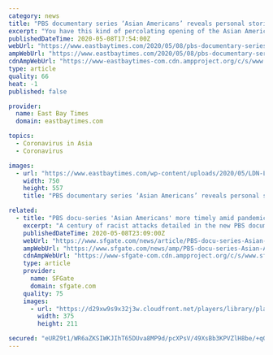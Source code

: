 ```yaml
---
category: news
title: "PBS documentary series ‘Asian Americans’ reveals personal stories and significant history"
excerpt: "You have this kind of percolating opening of the Asian American presence,” she says during a recent call to talk about “Asian Americans,” the five-part docu-series that airs on PBS stations on Monday and Tuesday,"
publishedDateTime: 2020-05-08T17:54:00Z
webUrl: "https://www.eastbaytimes.com/2020/05/08/pbs-documentary-series-asian-americans-reveals-personal-stories-and-significant-history/"
ampWebUrl: "https://www.eastbaytimes.com/2020/05/08/pbs-documentary-series-asian-americans-reveals-personal-stories-and-significant-history/amp/"
cdnAmpWebUrl: "https://www-eastbaytimes-com.cdn.ampproject.org/c/s/www.eastbaytimes.com/2020/05/08/pbs-documentary-series-asian-americans-reveals-personal-stories-and-significant-history/amp/"
type: article
quality: 66
heat: -1
published: false

provider:
  name: East Bay Times
  domain: eastbaytimes.com

topics:
  - Coronavirus in Asia
  - Coronavirus

images:
  - url: "https://www.eastbaytimes.com/wp-content/uploads/2020/05/LDN-L-ASIANTV-0510-03-1.jpg?w=750&h=557"
    width: 750
    height: 557
    title: "PBS documentary series ‘Asian Americans’ reveals personal stories and significant history"

related:
  - title: "PBS docu-series 'Asian Americans' more timely amid pandemic"
    excerpt: "A century of racist attacks detailed in the new PBS documentary series \"Asian Americans\" might have felt like ancient history just a few months ago. But through the lens of the coronavirus pandemic that originated in China and is now hitting the U."
    publishedDateTime: 2020-05-08T23:09:00Z
    webUrl: "https://www.sfgate.com/news/article/PBS-docu-series-Asian-Americans-more-timely-15256705.php"
    ampWebUrl: "https://www.sfgate.com/news/amp/PBS-docu-series-Asian-Americans-more-timely-15256705.php"
    cdnAmpWebUrl: "https://www-sfgate-com.cdn.ampproject.org/c/s/www.sfgate.com/news/amp/PBS-docu-series-Asian-Americans-more-timely-15256705.php"
    type: article
    provider:
      name: SFGate
      domain: sfgate.com
    quality: 75
    images:
      - url: "https://d29xw9s9x32j3w.cloudfront.net/players/library/placeholder.png"
        width: 375
        height: 211

secured: "eURZ9t1/WR6aZKSIWKJIhT65DUva8MP9d/pcXPsV/49XsBb3KPVZlH8be/+qGPREPRFClzhCQbRi0MHlscUlhQVgca3hnA35+cpQ17u4yb4VL6a2W8qWIdXuS0U+I22cjpnZHqrG4t8ochVRaDzAoR4Rl1/p7msPcT8CcYe4+TikU6bU58qhYRfiAXdlcWYj9xTnrc7NPsc4jiY5N2Lt10rArhKKuRTGD2jUq0nmG9OitxnyZhCKzs52ylr5tyD0iJmegc73YZMOwteyJtcsHQYvKsYrnAiWH04VkFZjou3rphDsaYNuEuBdEhDfVbNj;TjbMe+E6o0gszP7L31gc4Q=="
---
```


